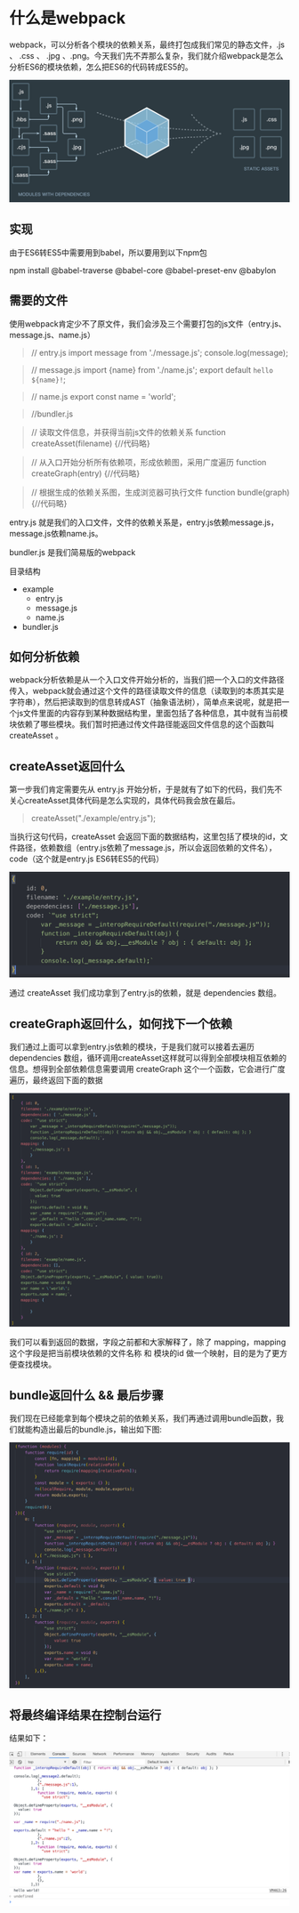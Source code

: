 # 什么是webpack

webpack，可以分析各个模块的依赖关系，最终打包成我们常见的静态文件，.js 、 .css 、 .jpg 、.png。今天我们先不弄那么复杂，我们就介绍webpack是怎么分析ES6的模块依赖，怎么把ES6的代码转成ES5的。

![Alt text](https://github.com/cliYao/mini_webpack/raw/master/Screenshots/1.png)




## 实现

由于ES6转ES5中需要用到babel，所以要用到以下npm包

npm install  @babel-traverse @babel-core @babel-preset-env @babylon

## 需要的文件

使用webpack肯定少不了原文件，我们会涉及三个需要打包的js文件（entry.js、message.js、name.js）

> // entry.js
> import message from './message.js';
  console.log(message);

> // message.js
> import {name} from './name.js';
export default `hello ${name}!`;

> // name.js
export const name = 'world';

> //bundler.js 

> // 读取文件信息，并获得当前js文件的依赖关系
> function createAsset(filename) {//代码略}

> // 从入口开始分析所有依赖项，形成依赖图，采用广度遍历
> function createGraph(entry) {//代码略}

> // 根据生成的依赖关系图，生成浏览器可执行文件
> function bundle(graph) {//代码略}

entry.js 就是我们的入口文件，文件的依赖关系是，entry.js依赖message.js，message.js依赖name.js。

bundler.js 是我们简易版的webpack

目录结构
- example
    - entry.js
    - message.js
    - name.js
- bundler.js

## 如何分析依赖

webpack分析依赖是从一个入口文件开始分析的，当我们把一个入口的文件路径传入，webpack就会通过这个文件的路径读取文件的信息（读取到的本质其实是字符串），然后把读取到的信息转成AST（抽象语法树），简单点来说呢，就是把一个js文件里面的内容存到某种数据结构里，里面包括了各种信息，其中就有当前模块依赖了哪些模块。我们暂时把通过传文件路径能返回文件信息的这个函数叫 createAsset 。

## createAsset返回什么

第一步我们肯定需要先从 entry.js 开始分析，于是就有了如下的代码，我们先不关心createAsset具体代码是怎么实现的，具体代码我会放在最后。

> createAsset("./example/entry.js");

当执行这句代码，createAsset 会返回下面的数据结构，这里包括了模块的id，文件路径，依赖数组（entry.js依赖了message.js，所以会返回依赖的文件名），code（这个就是entry.js ES6转ES5的代码）
 
![Alt text](https://github.com/cliYao/mini_webpack/raw/master/Screenshots/2.png)

通过 createAsset 我们成功拿到了entry.js的依赖，就是 dependencies 数组。

## createGraph返回什么，如何找下一个依赖

我们通过上面可以拿到entry.js依赖的模块，于是我们就可以接着去遍历dependencies 数组，循环调用createAsset这样就可以得到全部模块相互依赖的信息。想得到全部依赖信息需要调用 createGraph 这个一个函数，它会进行广度遍历，最终返回下面的数据

![Alt text](https://github.com/cliYao/mini_webpack/raw/master/Screenshots/3.png)


我们可以看到返回的数据，字段之前都和大家解释了，除了 mapping，mapping这个字段是把当前模块依赖的文件名称 和 模块的id 做一个映射，目的是为了更方便查找模块。

## bundle返回什么 && 最后步骤

我们现在已经能拿到每个模块之前的依赖关系，我们再通过调用bundle函数，我们就能构造出最后的bundle.js，输出如下图:

![Alt text](https://github.com/cliYao/mini_webpack/raw/master/Screenshots/4.png)

## 将最终编译结果在控制台运行

结果如下：

![Alt text](https://github.com/cliYao/mini_webpack/raw/master/Screenshots/5.png)


